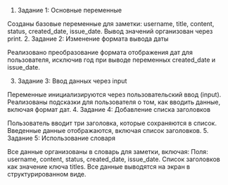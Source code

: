 1. Задание 1: Основные переменные

Созданы базовые переменные для заметки: username, title, content, status, created_date, issue_date.
Вывод значений организован через print.
2. Задание 2: Изменение формата вывода даты

Реализовано преобразование формата отображения дат для пользователя, исключив год при выводе переменных created_date и issue_date.


3. Задание 3: Ввод данных через input

Переменные инициализируются через пользовательский ввод (input).
Реализованы подсказки для пользователя о том, как вводить данные, включая формат дат.
4. Задание 4: Добавление списка заголовков

Пользователь вводит три заголовка, которые сохраняются в список.
Введенные данные отображаются, включая список заголовков.
5. Задание 5: Использование словаря

Все данные организованы в словарь для заметки, включая:
Поля: username, content, status, created_date, issue_date.
Список заголовков как значение ключа titles.
Все данные выводятся на экран в структурированном виде.
